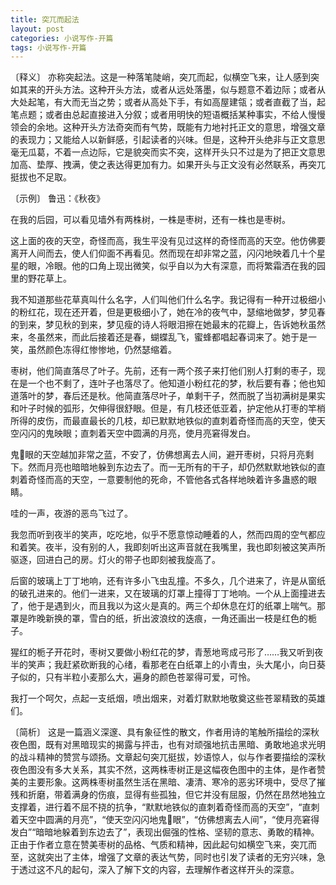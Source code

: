 ```yaml
---
title: 突兀而起法
layout: post
categories: 小说写作-开篇
tags: 小说写作-开篇
---
```


〔释义〕 亦称突起法。这是一种落笔陡峭，突兀而起，似横空飞来，让人感到突如其来的开头方法。这种开头方法，或者从远处落墨，似与题意不着边际；或者从大处起笔，有大而无当之势；或者从高处下手，有如高屋建瓴；或者直截了当，起笔点题；或者由总起直接进入分叙；或者用明快的短语概括某种事实，不给人慢慢领会的余地。这种开头方法奇突而有气势，既能有力地衬托正文的意思，增强文章的表现力；又能给人以新鲜感，引起读者的兴味。但是，这种开头绝非与正文意思毫无瓜葛，不着一点边际，它是貌突而实不突，这样开头只不过是为了把正文意思加高、垫厚、拽满，使之表达得更加有力。如果开头与正文没有必然联系，再突兀挺拔也不足取。

〔示例〕 鲁迅：《秋夜》

在我的后园，可以看见墙外有两株树，一株是枣树，还有一株也是枣树。

这上面的夜的天空，奇怪而高，我生平没有见过这样的奇怪而高的天空。他仿佛要离开人间而去，使人们仰面不再看见。然而现在却非常之蓝，闪闪地映着几十个星星的眼，冷眼。他的口角上现出微笑，似乎自以为大有深意，而将繁霜洒在我的园里的野花草上。

我不知道那些花草真叫什么名字，人们叫他们什么名字。我记得有一种开过极细小的粉红花，现在还开着，但是更极细小了，她在冷的夜气中，瑟缩地做梦，梦见春的到来，梦见秋的到来，梦见瘦的诗人将眼泪擦在她最末的花瓣上，告诉她秋虽然来，冬虽然来，而此后接着还是春，蝴蝶乱飞，蜜蜂都唱起春词来了。她于是一笑，虽然颜色冻得红惨惨地，仍然瑟缩着。

枣树，他们简直落尽了叶子。先前，还有一两个孩子来打他们别人打剩的枣子，现在是一个也不剩了，连叶子也落尽了。他知道小粉红花的梦，秋后要有春；他也知道落叶的梦，春后还是秋。他简直落尽叶子，单剩干子，然而脱了当初满树是果实和叶子时候的弧形，欠伸得很舒眼。但是，有几枝还低亚着，护定他从打枣的竿梢所得的皮伤，而最直最长的几枝，却已默默地铁似的直刺着奇怪而高的天空，使天空闪闪的鬼映眼；直刺着天空中圆满的月亮，使月亮窘得发白。

鬼𥅴眼的天空越加非常之蓝，不安了，仿佛想离去人间，避开枣树，只将月亮剩下。然而月亮也暗暗地躲到东边去了。而一无所有的干子，却仍然默默地铁似的直刺着奇怪而高的天空，一意要制他的死命，不管他各式各样地映着许多蛊惑的眼睛。

哇的一声，夜游的恶鸟飞过了。

我忽而听到夜半的笑声，吃吃地，似乎不愿意惊动睡着的人，然而四周的空气都应和着笑。夜半，没有别的人，我即刻听出这声音就在我嘴里，我也即刻被这笑声所驱逐，回进白己的房。灯火的带子也即刻被我旋高了。

后窗的玻璃上丁丁地响，还有许多小飞虫乱撞。不多久，几个进来了，许是从窗纸的破孔进来的。他们一进来，又在玻璃的灯罩上撞得丁丁地响。一个从上面撞进去了，他于是遇到火，而且我以为这火是真的。两三个却休息在灯的纸罩上喘气。那罩是昨晚新换的罩，雪白的纸，折出波浪纹的迭痕，一角还画出一枝是红色的栀子。

猩红的栀子开花时，枣树又要做小粉红花的梦，青葱地弯成弓形了……我又听到夜半的笑声；我赶紧砍断我的心绪，看那老在白纸罩上的小青虫，头大尾小，向日葵子似的，只有半粒小麦那么大，遍身的颜色苍翠得可爱，可怜。

我打一个呵欠，点起一支纸烟，喷出烟来，对着灯默默地敬奠这些苍翠精致的英雄们。

〔简析〕 这是一篇涵义深邃、具有象征性的散文，作者用诗的笔触所描绘的深秋夜色图，既有对黑暗现实的揭露与抨击，也有对顽强地抗击黑暗、勇敢地追求光明的战斗精神的赞赏与颂扬。文章起句突兀挺拔，妙语惊人，似与作者要描绘的深秋夜色图没有多大关系，其实不然，这两株枣树正是这幅夜色图中的主体，是作者赞美的主要形象。这两株枣树虽然生活在黑暗、凄清、寒冷的恶劣环境中，受尽了摧残和折磨，带着满身的伤痕，显得有些孤独，但它并没有屈服，仍然在昂然地独立支撑着，进行着不屈不挠的抗争，“默默地铁似的直刺着奇怪而高的天空”，“直刺着天空中圆满的月亮”，“使天空闪闪地鬼𥅴眼”，“仿佛想离去人间”，“使月亮窘得发白”“暗暗地躲着到东边去了”，表现出倔强的性格、坚韧的意志、勇敢的精神。正由于作者立意在赞美枣树的品格、气质和精神，因此起句如横空飞来，突兀而至，这就突出了主体，增强了文章的表达气势，同时也引发了读者的无穷兴味，急于透过这不凡的起句，深入了解下文的内容，去理解作者这样开头的深意。 